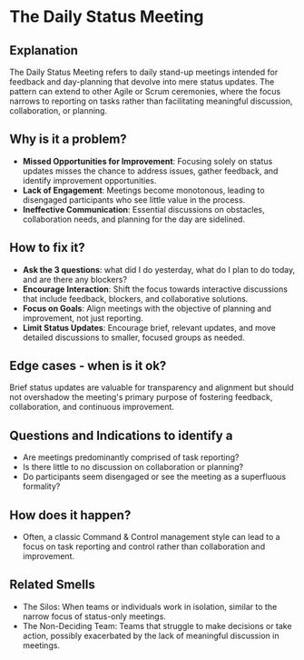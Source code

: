 # The Daily Status Meeting
## Explanation
The Daily Status Meeting refers to daily stand-up meetings intended for feedback and day-planning that devolve into mere status updates. 
The pattern can extend to other Agile or Scrum ceremonies, where the focus narrows to reporting on tasks rather than facilitating meaningful discussion, collaboration, or planning.

## Why is it a problem?
* **Missed Opportunities for Improvement**: Focusing solely on status updates misses the chance to address issues, gather feedback, and identify improvement opportunities.
* **Lack of Engagement**: Meetings become monotonous, leading to disengaged participants who see little value in the process.
* **Ineffective Communication**: Essential discussions on obstacles, collaboration needs, and planning for the day are sidelined.

## How to fix it?
* **Ask the 3 questions**: what did I do yesterday, what do I plan to do today, and are there any blockers?
* **Encourage Interaction**: Shift the focus towards interactive discussions that include feedback, blockers, and collaborative solutions.
* **Focus on Goals**: Align meetings with the objective of planning and improvement, not just reporting.
* **Limit Status Updates**: Encourage brief, relevant updates, and move detailed discussions to smaller, focused groups as needed.

## Edge cases - when is it ok?
Brief status updates are valuable for transparency and alignment but should not overshadow the meeting's primary purpose of fostering feedback, collaboration, and continuous improvement.

## Questions and Indications to identify a
* Are meetings predominantly comprised of task reporting?
* Is there little to no discussion on collaboration or planning?
* Do participants seem disengaged or see the meeting as a superfluous formality?

## How does it happen?
* Often, a classic Command & Control management style can lead to a focus on task reporting and control rather than collaboration and improvement.

## Related Smells
* The Silos: When teams or individuals work in isolation, similar to the narrow focus of status-only meetings.
* The Non-Deciding Team: Teams that struggle to make decisions or take action, possibly exacerbated by the lack of meaningful discussion in meetings.